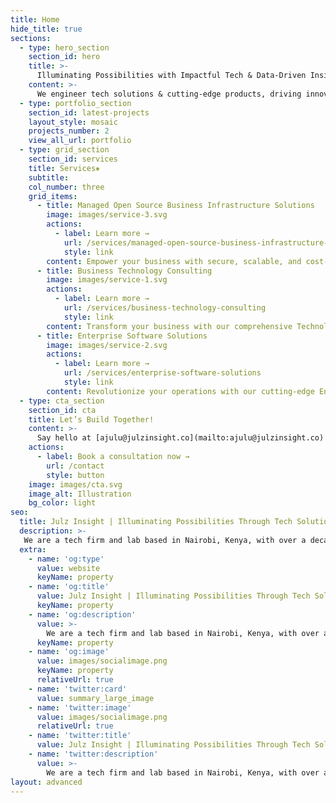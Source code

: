 ```yaml
---
title: Home
hide_title: true
sections:
  - type: hero_section
    section_id: hero
    title: >-
      Illuminating Possibilities with Impactful Tech & Data-Driven Insights.
    content: >-
      We engineer tech solutions & cutting-edge products, driving innovation with expertly managed open-source infrastructure, empowering businesses to scale, adapt, and lead in a rapidly evolving landscape.
  - type: portfolio_section
    section_id: latest-projects
    layout_style: mosaic 
    projects_number: 2
    view_all_url: portfolio
  - type: grid_section
    section_id: services
    title: Services⁕
    subtitle: 
    col_number: three
    grid_items:
      - title: Managed Open Source Business Infrastructure Solutions
        image: images/service-3.svg
        actions:
          - label: Learn more →
            url: /services/managed-open-source-business-infrastructure-solutions
            style: link
        content: Empower your business with secure, scalable, and cost-effective managed open-source.
      - title: Business Technology Consulting
        image: images/service-1.svg
        actions:
          - label: Learn more →
            url: /services/business-technology-consulting
            style: link
        content: Transform your business with our comprehensive Technology Consulting.
      - title: Enterprise Software Solutions
        image: images/service-2.svg
        actions:
          - label: Learn more →
            url: /services/enterprise-software-solutions
            style: link
        content: Revolutionize your operations with our cutting-edge Enterprise Software Solutions.
  - type: cta_section
    section_id: cta
    title: Let’s Build Together!
    content: >-
      Say hello at [ajulu@julzinsight.co](mailto:ajulu@julzinsight.co) or book a 1-on-1 consultation call and let's kickstart your project now.
    actions:
      - label: Book a consultation now →
        url: /contact
        style: button
    image: images/cta.svg
    image_alt: Illustration
    bg_color: light
seo:
  title: Julz Insight | Illuminating Possibilities Through Tech Solutions and Innovative Products
  description: >-
   We are a tech firm and lab based in Nairobi, Kenya, with over a decade of experience in Software, Web, Cloud, Design, Open-Source, and digital Transformation Expertise. We build impactful tech products and solutions that solve complex challenges and illuminate possibilities.
  extra:
    - name: 'og:type'
      value: website
      keyName: property
    - name: 'og:title'
      value: Julz Insight | Illuminating Possibilities Through Tech Solutions and Innovative Products
      keyName: property
    - name: 'og:description'
      value: >-
        We are a tech firm and lab based in Nairobi, Kenya, with over a decade of experience in Software, Web, Cloud, Design, Open-Source, and digital Transformation Expertise. We build impactful tech products and solutions that solve complex challenges and illuminate possibilities.
      keyName: property
    - name: 'og:image'
      value: images/socialimage.png
      keyName: property
      relativeUrl: true
    - name: 'twitter:card'
      value: summary_large_image
    - name: 'twitter:image'
      value: images/socialimage.png
      relativeUrl: true
    - name: 'twitter:title'
      value: Julz Insight | Illuminating Possibilities Through Tech Solutions and Innovative Products
    - name: 'twitter:description'
      value: >-
        We are a tech firm and lab based in Nairobi, Kenya, with over a decade of experience in Software, Web, Cloud, Design, Open-Source, and digital Transformation Expertise. We build impactful tech products and solutions that solve complex challenges and illuminate possibilities.
layout: advanced
---
```

